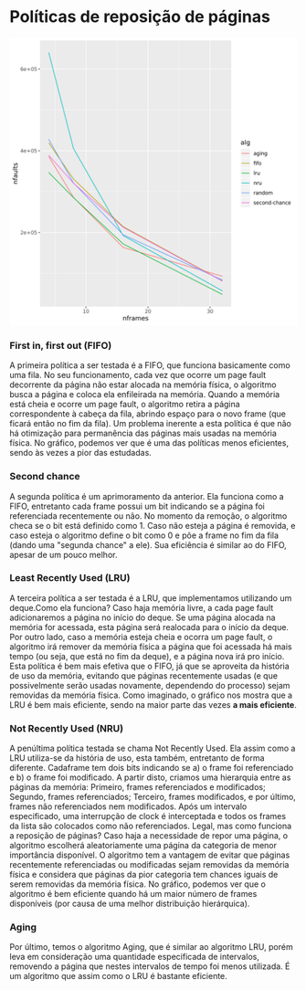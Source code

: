 # Políticas de reposição de páginas

![](../mem-shell/lab_mem/page_replacement/python/output/trace.2.mem.plot.png)
### First in, first out (FIFO)

A primeira política a ser testada é a FIFO, que funciona basicamente como uma fila. No seu funcionamento, cada vez que ocorre um page fault decorrente da página não estar alocada na memória física, o algoritmo busca a página e coloca ela enfileirada na memória. Quando a memória está cheia e ocorre um page fault, o algoritmo retira a página correspondente à cabeça da fila, abrindo espaço para o novo frame (que ficará então no fim da fila). Um problema inerente a esta política é que não há otimização para permanência das páginas mais usadas na memória física. No gráfico, podemos ver que é uma das políticas menos eficientes, sendo às vezes a pior das estudadas.

### Second chance

A segunda política é um aprimoramento da anterior. Ela funciona como a FIFO, entretanto cada frame possui um bit indicando se a página foi referenciada recentemente ou não. No momento da remoção, o algoritmo checa se o bit está definido como 1. Caso não esteja a página é removida, e caso esteja o algoritmo define o bit como 0 e põe a frame no fim da fila (dando uma "segunda chance" a ele). Sua eficiência é similar ao do FIFO, apesar de um pouco melhor.

### Least Recently Used (LRU)

A terceira política a ser testada é a LRU, que implementamos utilizando um deque.Como ela funciona? Caso haja memória livre, a cada page fault adicionaremos a página no início do deque. Se uma página alocada na memória for acessada, esta página será realocada para o início da deque. Por outro lado, caso a memória esteja cheia e ocorra um page fault, o algoritmo irá remover da memória física a página que foi acessada há mais tempo (ou seja, que está no fim da deque), e a página nova irá pro início. Esta política é bem mais efetiva que o FIFO, já que se aproveita da história de uso da memória, evitando que páginas recentemente usadas (e que possivelmente serão usadas novamente, dependendo do processo) sejam removidas da memória física. Como imaginado, o gráfico nos mostra que a LRU é bem mais eficiente, sendo na maior parte das vezes **a mais eficiente**.

### Not Recently Used (NRU)

A penúltima política testada se chama Not Recently Used. Ela assim como a LRU utiliza-se da história de uso, esta também, entretanto de forma diferente. Cadaframe tem dois bits indicando se a) o frame foi referenciado e b) o frame foi modificado. A partir disto, criamos uma hierarquia entre as páginas da memória: Primeiro, frames referenciados e modificados; Segundo, frames referenciados; Terceiro, frames modificados, e por último, frames não referenciados nem modificados. Após um intervalo especificado, uma interrupção de clock é interceptada e todos os frames da lista são colocados como não referenciados. Legal, mas como funciona a reposição de páginas? Caso haja a necessidade de repor uma página, o algoritmo escolherá aleatoriamente uma página da categoria de menor importância disponível. O algoritmo tem a vantagem de evitar que páginas recentemente referenciadas ou modificadas sejam removidas da memória física e considera que páginas da pior categoria tem chances iguais de serem removidas da memória física. No gráfico, podemos ver que o algoritmo é bem eficiente quando há um maior número de frames disponíveis (por causa de uma melhor distribuição hierárquica).

### Aging

Por último, temos o algoritmo Aging, que é similar ao algoritmo LRU, porém leva em consideração uma quantidade especificada de intervalos, removendo a página que nestes intervalos de tempo foi menos utilizada. É um algoritmo que assim como o LRU é bastante eficiente.
